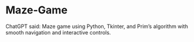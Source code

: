 # Maze-Game
ChatGPT said: Maze game using Python, Tkinter, and Prim’s algorithm with smooth navigation and interactive controls.
